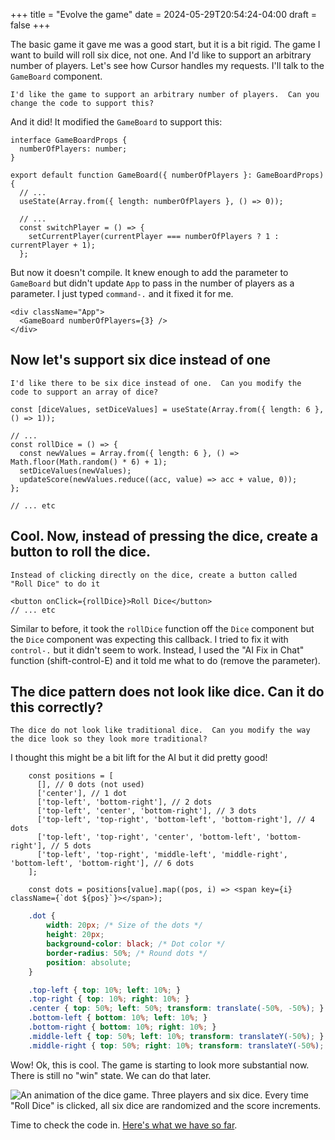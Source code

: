 +++
title = "Evolve the game"
date = 2024-05-29T20:54:24-04:00
draft = false
+++

The basic game it gave me was a good start, but it is a bit rigid.  The game I want to build will roll six dice, not one.  And I'd like to support an arbitrary number of players.  Let's see how Cursor handles my requests.  I'll talk to the `GameBoard` component.

```
I'd like the game to support an arbitrary number of players.  Can you
change the code to support this?
```

And it did!  It modified the `GameBoard` to support this:
```tsx
interface GameBoardProps {
  numberOfPlayers: number;
}

export default function GameBoard({ numberOfPlayers }: GameBoardProps) {
  // ...
  useState(Array.from({ length: numberOfPlayers }, () => 0));

  // ...
  const switchPlayer = () => {
    setCurrentPlayer(currentPlayer === numberOfPlayers ? 1 : currentPlayer + 1);
  };
```

But now it doesn't compile.  It knew enough to add the parameter to `GameBoard` but didn't update `App` to pass in the number of players as a parameter.  I just typed `command-.` and it fixed it for me.

```tsx
<div className="App">
  <GameBoard numberOfPlayers={3} />
</div>
```

## Now let's support six dice instead of one

```
I'd like there to be six dice instead of one.  Can you modify the
code to support an array of dice?
```

```tsx
const [diceValues, setDiceValues] = useState(Array.from({ length: 6 }, () => 1));

// ...
const rollDice = () => {
  const newValues = Array.from({ length: 6 }, () => Math.floor(Math.random() * 6) + 1);
  setDiceValues(newValues);
  updateScore(newValues.reduce((acc, value) => acc + value, 0));
};

// ... etc
```

## Cool.  Now, instead of pressing the dice, create a button to roll the dice.

```
Instead of clicking directly on the dice, create a button called
"Roll Dice" to do it
```

```tsx
<button onClick={rollDice}>Roll Dice</button>
// ... etc
```

Similar to before, it took the `rollDice` function off the `Dice` component but the `Dice` component was expecting this callback.  I tried to fix it with `control-.` but it didn't seem to work.  Instead, I used the "AI Fix in Chat" function (shift-control-E) and it told me what to do (remove the parameter).

## The dice pattern does not look like dice.  Can it do this correctly?

```
The dice do not look like traditional dice.  Can you modify the way
the dice look so they look more traditional?
```

I thought this might be a bit lift for the AI but it did pretty good!

```tsx
    const positions = [
      [], // 0 dots (not used)
      ['center'], // 1 dot
      ['top-left', 'bottom-right'], // 2 dots
      ['top-left', 'center', 'bottom-right'], // 3 dots
      ['top-left', 'top-right', 'bottom-left', 'bottom-right'], // 4 dots
      ['top-left', 'top-right', 'center', 'bottom-left', 'bottom-right'], // 5 dots
      ['top-left', 'top-right', 'middle-left', 'middle-right', 'bottom-left', 'bottom-right'], // 6 dots
    ];

    const dots = positions[value].map((pos, i) => <span key={i} className={`dot ${pos}`}></span>);
```

```css
    .dot {
        width: 20px; /* Size of the dots */
        height: 20px;
        background-color: black; /* Dot color */
        border-radius: 50%; /* Round dots */
        position: absolute;
    }

    .top-left { top: 10%; left: 10%; }
    .top-right { top: 10%; right: 10%; }
    .center { top: 50%; left: 50%; transform: translate(-50%, -50%); }
    .bottom-left { bottom: 10%; left: 10%; }
    .bottom-right { bottom: 10%; right: 10%; }
    .middle-left { top: 50%; left: 10%; transform: translateY(-50%); }
    .middle-right { top: 50%; right: 10%; transform: translateY(-50%); }
```

Wow!  Ok, this is cool.  The game is starting to look more substantial now. There is still no "win" state. We can do that later.

![An animation of the dice game.  Three players and six dice.  Every time "Roll Dice" is clicked, all six dice are randomized and the score increments.](../../004-evolved-state.gif)

Time to check the code in.  [Here's what we have so far](https://github.com/pass-the-cheese/passthecheese.ai/commit/e0aeb51cc7f075d1011ba519e85988f61ec8fa8e).